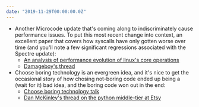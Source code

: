 ```yaml
---
date: "2019-11-29T00:00:00.0Z"
---
```


- Another Microcode update that's coming along to indiscriminately cause performance issues.  To put this most recent change into context, an excellent paper that covers how syscalls have only gotten worse over time (and you'll note a few significant regressions associated with the Spectre update):
  - [An analysis of performance evolution of linux's core operations]
  - [Damageboy's thread]
- Choose boring technology is an evergreen idea, and it's nice to get the occasional story of how chosing not-boring code ended up being a (wait for it) bad idea, and the boring code won out in the end:
  - [Choose boring technology talk]
  - [Dan McKinley's thread on the python middle-tier at Etsy]

[An analysis of performance evolution of linux's core operations]: https://blog.acolyer.org/2019/11/04/an-analysis-of-performance-evolution-of-linuxs-core-operations/
[Damageboy's thread]: https://twitter.com/damageboy/status/1194751035136450560
[Choose boring technology talk]: http://boringtechnology.club/
[Dan McKinley's thread on the python middle-tier at Etsy]: https://twitter.com/mcfunley/status/1194713711337852928